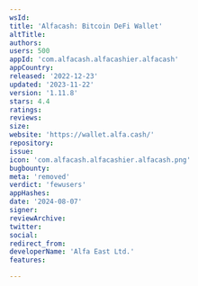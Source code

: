 ```yaml
---
wsId: 
title: 'Alfacash: Bitcoin DeFi Wallet'
altTitle: 
authors: 
users: 500
appId: 'com.alfacash.alfacashier.alfacash'
appCountry: 
released: '2022-12-23'
updated: '2023-11-22'
version: '1.11.8'
stars: 4.4
ratings: 
reviews: 
size: 
website: 'https://wallet.alfa.cash/'
repository: 
issue: 
icon: 'com.alfacash.alfacashier.alfacash.png'
bugbounty: 
meta: 'removed'
verdict: 'fewusers'
appHashes: 
date: '2024-08-07'
signer: 
reviewArchive: 
twitter: 
social: 
redirect_from: 
developerName: 'Alfa East Ltd.'
features: 

---
```



